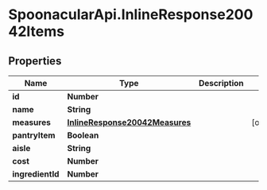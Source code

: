 # SpoonacularApi.InlineResponse20042Items

## Properties

Name | Type | Description | Notes
------------ | ------------- | ------------- | -------------
**id** | **Number** |  | 
**name** | **String** |  | 
**measures** | [**InlineResponse20042Measures**](InlineResponse20042Measures.md) |  | [optional] 
**pantryItem** | **Boolean** |  | 
**aisle** | **String** |  | 
**cost** | **Number** |  | 
**ingredientId** | **Number** |  | 


